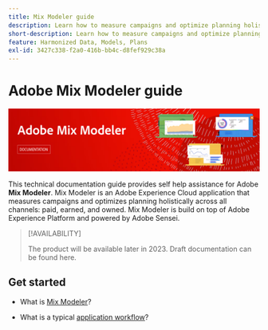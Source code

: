 ```yaml
---
title: Mix Modeler guide
description: Learn how to measure campaigns and optimize planning holistically across all channels with Mix Modeler.
short-description: Learn how to measure campaigns and optimize planning holistically across all channels with Mix Modeler.
feature: Harmonized Data, Models, Plans
exl-id: 3427c338-f2a0-416b-bb4c-d8fef929c38a
---
```

# Adobe Mix Modeler guide

![Banner](assets/mix-modeler-banner.png)

This technical documentation guide provides self help assistance for Adobe **Mix Modeler**. Mix Modeler is an Adobe Experience Cloud application that measures campaigns and optimizes planning holistically across all channels: paid, earned, and owned. Mix Modeler is build on top of Adobe Experience Platform and powered by Adobe Sensei. 

>[!AVAILABILITY]
>
>The product will be available later in 2023. Draft documentation can be found here.

## Get started

* What is [Mix Modeler](get-started/about.md)?

* What is a typical [application workflow](get-started/workflow.md)?
